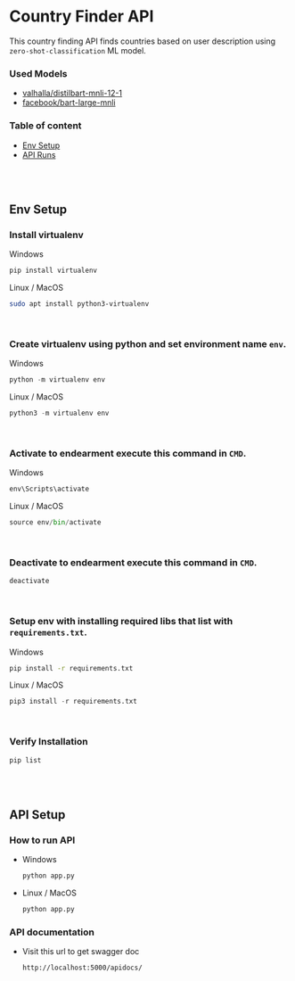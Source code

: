 # Country Finder API

This country finding API finds countries based on user description using `zero-shot-classification` ML model.

### Used Models
* [valhalla/distilbart-mnli-12-1](https://huggingface.co/valhalla/distilbart-mnli-12-1)
* [facebook/bart-large-mnli](https://huggingface.co/facebook/bart-large-mnli)

### Table of content
* [Env Setup](#env-setup)
* [API Runs](#api-runs)

<br><br>

## Env Setup
### Install virtualenv

Windows
```cmd
pip install virtualenv
```

Linux / MacOS
```sh
sudo apt install python3-virtualenv
```

<br>

### Create virtualenv using python and set environment name `env`.

Windows
```python
python -m virtualenv env
```

Linux / MacOS
```python
python3 -m virtualenv env
```

<br>

### Activate to endearment execute this command in `CMD`.

Windows
```cmd
env\Scripts\activate
```

Linux / MacOS
```python
source env/bin/activate
```

<br>

### Deactivate to endearment execute this command in `CMD`.
```cmd
deactivate
```

<br>

### Setup env with installing required libs that list with `requirements.txt`.

Windows
```cmd
pip install -r requirements.txt
```

Linux / MacOS
```python
pip3 install -r requirements.txt
```

<br>


### Verify Installation
```cmd
pip list
```

<br><br>

## API Setup
### How to run API
* Windows
    ```cmd
    python app.py
    ```
* Linux / MacOS
    ```sh
    python app.py
    ```

### API documentation
* Visit this url to get swagger doc
    ```url
    http://localhost:5000/apidocs/
    ```

<!-- ### How to run inside the server 
```sh
gunicorn -w 4 -b 0.0.0.0:5000 app:app
``` -->